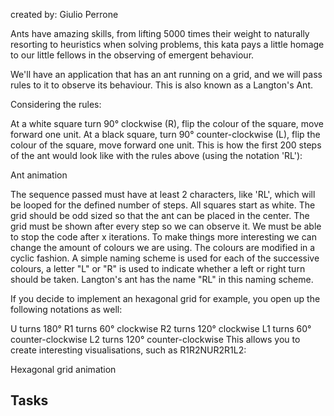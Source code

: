 created by: Giulio Perrone

Ants have amazing skills, from lifting 5000 times their weight to naturally resorting to heuristics when solving problems, this kata pays a little homage to our little fellows in the observing of emergent behaviour.

We'll have an application that has an ant running on a grid, and we will pass rules to it to observe its behaviour. This is also known as a Langton's Ant.

Considering the rules:

At a white square turn 90° clockwise (R), flip the colour of the square, move forward one unit.
At a black square, turn 90° counter-clockwise (L), flip the colour of the square, move forward one unit.
This is how the first 200 steps of the ant would look like with the rules above (using the notation 'RL'):

Ant animation

The sequence passed must have at least 2 characters, like 'RL', which will be looped for the defined number of steps.
All squares start as white.
The grid should be odd sized so that the ant can be placed in the center.
The grid must be shown after every step so we can observe it.
We must be able to stop the code after x iterations.
To make things more interesting we can change the amount of colours we are using. The colours are modified in a cyclic fashion. A simple naming scheme is used for each of the successive colours, a letter "L" or "R" is used to indicate whether a left or right turn should be taken. Langton's ant has the name "RL" in this naming scheme.

If you decide to implement an hexagonal grid for example, you open up the following notations as well:

U turns 180°
R1 turns 60° clockwise
R2 turns 120° clockwise
L1 turns 60° counter-clockwise
L2 turns 120° counter-clockwise
This allows you to create interesting visualisations, such as R1R2NUR2R1L2:

Hexagonal grid animation


Tasks
------
